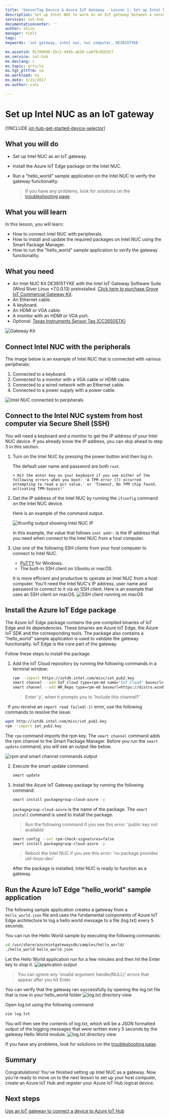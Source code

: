 ```yaml
---
title: 'SensorTag Device & Azure IoT Gateway - Lesson 1: Set up Intel NUC | Microsoft Docs'
description: Set up Intel NUC to work as an IoT gateway between a sensor and Azure IoT Hub to collect sensor information and send it to IoT Hub.
services: iot-hub
documentationcenter: ''
author: shizn
manager: timlt
tags: ''
keywords: 'iot gateway, intel nuc, nuc computer, DE3815TYKE'

ms.assetid: 917090d6-35c2-495b-a620-ca6f9c02b317
ms.service: iot-hub
ms.devlang: c
ms.topic: article
ms.tgt_pltfrm: na
ms.workload: na
ms.date: 3/21/2017
ms.author: xshi

---
```

# Set up Intel NUC as an IoT gateway
[!INCLUDE [iot-hub-get-started-device-selector](../../includes/iot-hub-get-started-device-selector.md)]

## What you will do

- Set up Intel NUC as an IoT gateway.
- Install the Azure IoT Edge package on the Intel NUC.
- Run a "hello_world" sample application on the Intel NUC to verify the gateway functionality.

  > If you have any problems, look for solutions on the [troubleshooting page](iot-hub-gateway-kit-c-troubleshooting.md).

## What you will learn

In this lesson, you will learn:

- How to connect Intel NUC with peripherals.
- How to install and update the required packages on Intel NUC using the Smart Package Manager.
- How to run the "hello_world" sample application to verify the gateway functionality.

## What you need

- An Intel NUC Kit DE3815TYKE with the Intel IoT Gateway Software Suite (Wind River Linux *7.0.0.13) preinstalled. [Click here to purchase Grove IoT Commercial Gateway Kit](https://www.seeedstudio.com/Grove-IoT-Commercial-Gateway-Kit-p-2724.html).
- An Ethernet cable.
- A keyboard.
- An HDMI or VGA cable.
- A monitor with an HDMI or VGA port.
- Optional: [Texas Instruments Sensor Tag (CC2650STK)](http://www.ti.com/tool/cc2650stk)

![Gateway Kit](media/iot-hub-gateway-kit-lessons/lesson1/kit.png)

## Connect Intel NUC with the peripherals

The image below is an example of Intel NUC that is connected with various peripherals:

1. Connected to a keyboard.
2. Connected to a monitor with a VGA cable or HDMI cable.
3. Connected to a wired network with an Ethernet cable.
4. Connected to a power supply with a power cable.

![Intel NUC connected to peripherals](media/iot-hub-gateway-kit-lessons/lesson1/nuc.png)

## Connect to the Intel NUC system from host computer via Secure Shell (SSH)

You will need a keyboard and a monitor to get the IP address of your Intel NUC device. If you already know the IP address, you can skip ahead to step 3 in this section.

1. Turn on the Intel NUC by pressing the power button and then log in.

   The default user name and password are both `root`.

       > Hit the enter key on your keyboard if you see either of the following errors when you boot: 'A TPM error (7) occurred attempting to read a pcr value.' or 'Timeout, No TPM chip found, activating TPM-bypass!'

2. Get the IP address of the Intel NUC by running the `ifconfig` command on the Intel NUC device.

   Here is an example of the command output.

   ![ifconfig output showing Intel NUC IP](media/iot-hub-gateway-kit-lessons/lesson1/ifconfig.png)

   In this example, the value that follows `inet addr:` is the IP address that you need when connect to the Intel NUC from a host computer.

3. Use one of the following SSH clients from your host computer to connect to Intel NUC.

    - [PuTTY](http://www.putty.org/) for Windows.
    - The built-in SSH client on Ubuntu or macOS.

   It is more efficient and productive to operate an Intel NUC from a host computer. You'll need the Intel NUC's IP address, user name and password to connect to it via an SSH client. Here is an example that uses an SSH client on macOS.
   ![SSH client running on macOS](media/iot-hub-gateway-kit-lessons/lesson1/ssh.png)

## Install the Azure IoT Edge package

The Azure IoT Edge package contains the pre-compiled binaries of IoT Edge and its dependencies. These binaries are Azure IoT Edge, the Azure IoT SDK and the corresponding tools. The package also contains a "hello_world" sample application is used to validate the gateway functionality. IoT Edge is the core part of the gateway. 

Follow these steps to install the package.

1. Add the IoT Cloud repository by running the following commands in a terminal window:

   ```bash
   rpm --import https://iotdk.intel.com/misc/iot_pub2.key
   smart channel --add IoT_Cloud type=rpm-md name="IoT_Cloud" baseurl=http://iotdk.intel.com/repos/iot-cloud/wrlinux7/rcpl13/ -y
   smart channel --add WR_Repo type=rpm-md baseurl=https://distro.windriver.com/release/idp-3-xt/public_feeds/WR-IDP-3-XT-Intel-Baytrail-public-repo/RCPL13/corei7_64/
   ```

   > Enter 'y', when it prompts you to 'Include this channel?'
   
   If you receive an `import read failed(-1)` error, use the following commands to resolve the issue:
   ```bash
   wget http://iotdk.intel.com/misc/iot_pub2.key 
   rpm --import iot_pub2.key  
   ```

   The `rpm` command imports the rpm key. The `smart channel` command adds the rpm channel to the Smart Package Manager. Before you run the `smart update` command, you will see an output like below.

   ![rpm and smart channel commands output](media/iot-hub-gateway-kit-lessons/lesson1/rpm_smart_channel.png)

2. Execute the smart update command:

   ```bash
   smart update
   ```

3. Install the Azure IoT Gateway package by running the following command:

   ```bash
   smart install packagegroup-cloud-azure -y
   ```

   `packagegroup-cloud-azure` is the name of the package. The `smart install` command is used to install the package.

    > Run the following command if you see this error: 'public key not available'

    ```bash
    smart config --set rpm-check-signatures=false
    smart install packagegroup-cloud-azure -y
    ```
    > Reboot the Intel NUC if you see this error: 'no package provides util-linux-dev'

   After the package is installed, Intel NUC is ready to function as a gateway.

## Run the Azure IoT Edge "hello_world" sample application

The following sample application creates a gateway from a `hello_world.json` file and uses the fundamental components of Azure IoT Edge architecture to log a hello world message to a file (log.txt) every 5 seconds.

You can run the Hello World sample by executing the following commands:

```bash
cd /usr/share/azureiotgatewaysdk/samples/hello_world/
./hello_world hello_world.json
```

Let the Hello World application run for a few minutes and then hit the Enter key to stop it.
![application output](media/iot-hub-gateway-kit-lessons/lesson1/hello_world.png)

> You can ignore any 'invalid argument handle(NULL)' errors that appear after you hit Enter.

You can verify that the gateway ran successfully by opening the log.txt file that is now in your hello_world folder
![log.txt directory view](media/iot-hub-gateway-kit-lessons/lesson1/logtxtdir.png)

Open log.txt using the following command:

```bash
vim log.txt
```

You will then see the contents of log.txt, which will be a JSON formatted output of the logging messages that were written every 5 seconds by the gateway Hello World module.
![log.txt directory view](media/iot-hub-gateway-kit-lessons/lesson1/logtxtview.png)

If you have any problems, look for solutions on the [troubleshooting page](iot-hub-gateway-kit-c-troubleshooting.md).

## Summary

Congratulations! You've finished setting up Intel NUC as a gateway. Now you're ready to move on to the next lesson to set up your host computer, create an Azure IoT Hub and register your Azure IoT Hub logical device.

## Next steps
[Use an IoT gateway to connect a device to Azure IoT Hub](iot-hub-gateway-kit-c-iot-gateway-connect-device-to-cloud.md)

